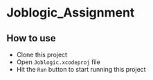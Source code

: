 # Joblogic_Assignment

## How to use
- Clone this project
- Open `Joblogic.xcodeproj` file
- Hit the `Run` button to start running this project
